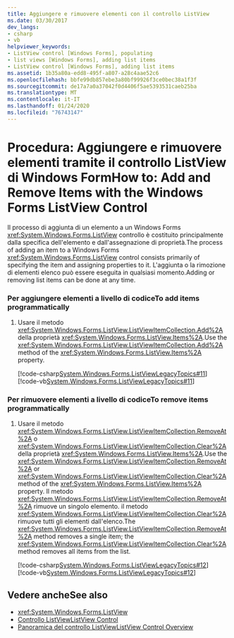 ```yaml
---
title: Aggiungere e rimuovere elementi con il controllo ListView
ms.date: 03/30/2017
dev_langs:
- csharp
- vb
helpviewer_keywords:
- ListView control [Windows Forms], populating
- list views [Windows Forms], adding list items
- ListView control [Windows Forms], adding list items
ms.assetid: 1b35a80a-edd8-495f-a807-a28c4aae52c6
ms.openlocfilehash: bbfe99db857ebe3a80bf99926f3ce0bec38a1f3f
ms.sourcegitcommit: de17a7a0a37042f0d4406f5ae5393531caeb25ba
ms.translationtype: MT
ms.contentlocale: it-IT
ms.lasthandoff: 01/24/2020
ms.locfileid: "76743147"
---
```

# <a name="how-to-add-and-remove-items-with-the-windows-forms-listview-control"></a><span data-ttu-id="49365-102">Procedura: Aggiungere e rimuovere elementi tramite il controllo ListView di Windows Form</span><span class="sxs-lookup"><span data-stu-id="49365-102">How to: Add and Remove Items with the Windows Forms ListView Control</span></span>
<span data-ttu-id="49365-103">Il processo di aggiunta di un elemento a un Windows Forms <xref:System.Windows.Forms.ListView> controllo è costituito principalmente dalla specifica dell'elemento e dall'assegnazione di proprietà.</span><span class="sxs-lookup"><span data-stu-id="49365-103">The process of adding an item to a Windows Forms <xref:System.Windows.Forms.ListView> control consists primarily of specifying the item and assigning properties to it.</span></span> <span data-ttu-id="49365-104">L'aggiunta o la rimozione di elementi elenco può essere eseguita in qualsiasi momento.</span><span class="sxs-lookup"><span data-stu-id="49365-104">Adding or removing list items can be done at any time.</span></span>  
  
### <a name="to-add-items-programmatically"></a><span data-ttu-id="49365-105">Per aggiungere elementi a livello di codice</span><span class="sxs-lookup"><span data-stu-id="49365-105">To add items programmatically</span></span>  
  
1. <span data-ttu-id="49365-106">Usare il metodo <xref:System.Windows.Forms.ListView.ListViewItemCollection.Add%2A> della proprietà <xref:System.Windows.Forms.ListView.Items%2A>.</span><span class="sxs-lookup"><span data-stu-id="49365-106">Use the <xref:System.Windows.Forms.ListView.ListViewItemCollection.Add%2A> method of the <xref:System.Windows.Forms.ListView.Items%2A> property.</span></span>  
  
     [!code-csharp[System.Windows.Forms.ListViewLegacyTopics#11](~/samples/snippets/csharp/VS_Snippets_Winforms/System.Windows.Forms.ListViewLegacyTopics/CS/Class1.cs#11)]
     [!code-vb[System.Windows.Forms.ListViewLegacyTopics#11](~/samples/snippets/visualbasic/VS_Snippets_Winforms/System.Windows.Forms.ListViewLegacyTopics/VB/Class1.vb#11)]  
  
### <a name="to-remove-items-programmatically"></a><span data-ttu-id="49365-107">Per rimuovere elementi a livello di codice</span><span class="sxs-lookup"><span data-stu-id="49365-107">To remove items programmatically</span></span>  
  
1. <span data-ttu-id="49365-108">Usare il metodo <xref:System.Windows.Forms.ListView.ListViewItemCollection.RemoveAt%2A> o <xref:System.Windows.Forms.ListView.ListViewItemCollection.Clear%2A> della proprietà <xref:System.Windows.Forms.ListView.Items%2A>.</span><span class="sxs-lookup"><span data-stu-id="49365-108">Use the <xref:System.Windows.Forms.ListView.ListViewItemCollection.RemoveAt%2A> or <xref:System.Windows.Forms.ListView.ListViewItemCollection.Clear%2A> method of the <xref:System.Windows.Forms.ListView.Items%2A> property.</span></span> <span data-ttu-id="49365-109">Il metodo <xref:System.Windows.Forms.ListView.ListViewItemCollection.RemoveAt%2A> rimuove un singolo elemento. il metodo <xref:System.Windows.Forms.ListView.ListViewItemCollection.Clear%2A> rimuove tutti gli elementi dall'elenco.</span><span class="sxs-lookup"><span data-stu-id="49365-109">The <xref:System.Windows.Forms.ListView.ListViewItemCollection.RemoveAt%2A> method removes a single item; the <xref:System.Windows.Forms.ListView.ListViewItemCollection.Clear%2A> method removes all items from the list.</span></span>  
  
     [!code-csharp[System.Windows.Forms.ListViewLegacyTopics#12](~/samples/snippets/csharp/VS_Snippets_Winforms/System.Windows.Forms.ListViewLegacyTopics/CS/Class1.cs#12)]
     [!code-vb[System.Windows.Forms.ListViewLegacyTopics#12](~/samples/snippets/visualbasic/VS_Snippets_Winforms/System.Windows.Forms.ListViewLegacyTopics/VB/Class1.vb#12)]  
  
## <a name="see-also"></a><span data-ttu-id="49365-110">Vedere anche</span><span class="sxs-lookup"><span data-stu-id="49365-110">See also</span></span>

- <xref:System.Windows.Forms.ListView>
- [<span data-ttu-id="49365-111">Controllo ListView</span><span class="sxs-lookup"><span data-stu-id="49365-111">ListView Control</span></span>](listview-control-windows-forms.md)
- [<span data-ttu-id="49365-112">Panoramica del controllo ListView</span><span class="sxs-lookup"><span data-stu-id="49365-112">ListView Control Overview</span></span>](listview-control-overview-windows-forms.md)
